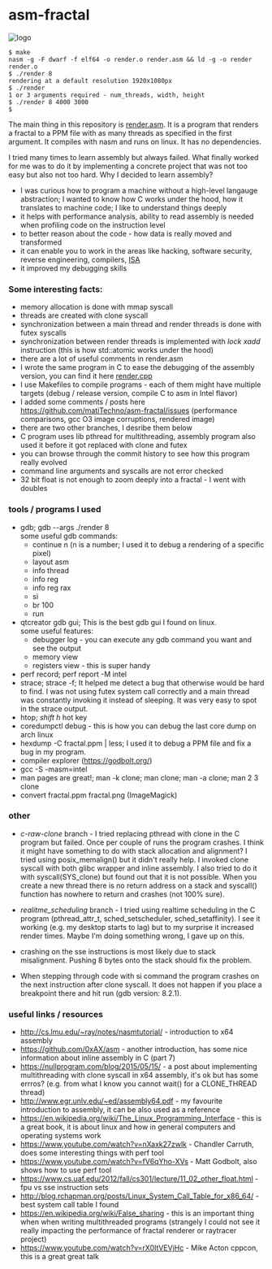 # asm-fractal
![logo](https://user-images.githubusercontent.com/20371834/52985631-0f682b80-33f5-11e9-96d2-d50e7c2db382.png)
```
$ make
nasm -g -F dwarf -f elf64 -o render.o render.asm && ld -g -o render render.o
$ ./render 8
rendering at a default resolution 1920x1080px
$ ./render  
1 or 3 arguments required - num_threads, width, height
$ ./render 8 4000 3000
$ 
```
The main thing in this repository is [render.asm](https://github.com/matiTechno/asm-fractal/blob/master/render.asm).
It is a program that renders a fractal to a PPM file with as many threads as specified in the first argument. It compiles
with nasm and runs on linux. It has no dependencies.

I tried many times to learn assembly but always failed. What finally worked for me was to do it by implementing a
concrete project that was not too easy but also not too hard. Why I decided to learn assembly?
* I was curious how to program a machine without a high-level langauge abstraction; I wanted to know how C works under the hood, how it translates to machine code; I like to understand things deeply
* it helps with performance analysis, ability to read assembly is needed when profiling code on the instruction level
* to better reason about the code - how data is really moved and transformed
* it can enable you to work in the areas like hacking, software security, reverse engineering, compilers, [ISA](https://en.wikipedia.org/wiki/Instruction_set_architecture)
* it improved my debugging skills



### Some interesting facts:
* memory allocation is done with mmap syscall
* threads are created with clone syscall
* synchronization between a main thread and render threads is done with futex syscalls
* synchronization between render threads is implemented with *lock xadd* instruction (this is how std::atomic works under
the hood)
* there are a lot of useful comments in render.asm
* I wrote the same program in C to ease the debugging of the assembly version, you can find it here
[render.cpp](https://github.com/matiTechno/asm-fractal/blob/master/c-reference/render.cpp)
* I use Makefiles to compile programs - each of them might have multiple targets (debug / release version,
compile C to asm in Intel flavor)
* I added some comments / posts here https://github.com/matiTechno/asm-fractal/issues (performance comparisons, gcc O3
image corruptions, rendered image)
* there are two other branches, I desribe them below
* C program uses lib pthread for multithreading, assembly program also used it before it got replaced with clone and futex
* you can browse through the commit history to see how this program really evolved
* command line arguments and syscalls are not error checked
* 32 bit float is not enough to zoom deeply into a fractal - I went with doubles

### tools / programs I used
* gdb; gdb --args ./render 8  
some useful gdb commands:
    * continue n (n is a number; I used it to debug a rendering of a specific pixel)
    * layout asm
    * info thread
    * info reg
    * info reg rax
    * si
    * br 100
    * run
* qtcreator gdb gui; This is the best gdb gui I found on linux.  
some useful features:
    * debugger log - you can execute any gdb command you want and see the output
    * memory view
    * registers view - this is super handy
* perf record; perf report -M intel
* strace; strace -f; It helped me detect a bug that otherwise would be hard to find. I was not using futex system call correctly and a main thread was constantly invoking it instead of sleeping. It was very easy to spot in the strace output.
* htop; *shift h* hot key
* coredumpctl debug - this is how you can debug the last core dump on arch linux
* hexdump -C fractal.ppm | less; I used it to debug a PPM file and fix a bug in my program.
* compiler explorer (https://godbolt.org/)
* gcc -S -masm=intel
* man pages are great!; man -k clone; man clone; man -a clone; man 2 3 clone
* convert fractal.ppm fractal.png (ImageMagick)

### other
* *c-raw-clone* branch - I tried replacing pthread with clone in the C program but failed. Once per couple of runs the program crashes. I think it might have something to do with stack allocation and alignment? I tried using posix_memalign() but it didn't really help. I invoked clone syscall with both glibc wrapper and inline assembly. I also tried to do it with syscall(SYS_clone) but found out that it is not possible. When you create a new thread there is no return address on a stack and syscall() function has nowhere to return and crashes (not 100% sure).

* *realitme_scheduling* branch - I tried using realtime scheduling in the C program (pthread_attr_t, sched_setscheduler, sched_setaffinity). I see it working (e.g. my desktop starts to lag) but to my surprise it increased render times. Maybe I'm doing something wrong, I gave up on this.

* crashing on the sse instructions is most likely due to stack misalignment. Pushing 8 bytes onto the stack should fix the problem.

* When stepping through code with si command the program crashes on the next instruction after clone syscall. It does not happen if you place a breakpoint there and hit run (gdb version: 8.2.1).

### useful links / resources
* http://cs.lmu.edu/~ray/notes/nasmtutorial/ - introduction to x64 assembly
* https://github.com/0xAX/asm - another introduction, has some nice information about inline assembly in C (part 7)
* https://nullprogram.com/blog/2015/05/15/ - a post about implementing multithreading with clone syscall in x64 assembly,
it's ok but has some errros? (e.g. from what I know you cannot wait() for a CLONE_THREAD thread)
* http://www.egr.unlv.edu/~ed/assembly64.pdf - my favourite introduction to assembly, it can be also used as a
reference
* https://en.wikipedia.org/wiki/The_Linux_Programming_Interface - this is a great book, it is about linux and how in
general computers and operating systems work
* https://www.youtube.com/watch?v=nXaxk27zwlk - Chandler Carruth, does some interesting things with perf tool
* https://www.youtube.com/watch?v=fV6qYho-XVs - Matt Godbolt, also shows how to use perf tool
* https://www.cs.uaf.edu/2012/fall/cs301/lecture/11_02_other_float.html - fpu vs sse instruction sets
* http://blog.rchapman.org/posts/Linux_System_Call_Table_for_x86_64/ - best system call table I found
* https://en.wikipedia.org/wiki/False_sharing - this is an important thing when when writing multithreaded programs
(strangely I could not see it really impacting the performance of fractal renderer or raytracer project)
* https://www.youtube.com/watch?v=rX0ItVEVjHc - Mike Acton cppcon, this is a great great talk
